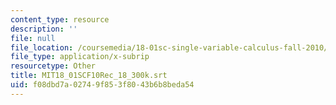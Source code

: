 ```yaml
---
content_type: resource
description: ''
file: null
file_location: /coursemedia/18-01sc-single-variable-calculus-fall-2010/f08dbd7a02749f853f8043b6b8beda54_MIT18_01SCF10Rec_18_300k.srt
file_type: application/x-subrip
resourcetype: Other
title: MIT18_01SCF10Rec_18_300k.srt
uid: f08dbd7a-0274-9f85-3f80-43b6b8beda54
---
```

